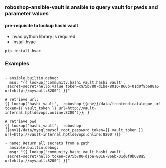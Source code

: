 ### roboshop-ansible-vault is ansible to query vault for pwds and parameter values

#### pre-requisite to lookup hashi vault

- hvac python library is required
- Install hvac 
```text
pip install hvac
```
### Examples
```text

- ansible.builtin.debug:
  msg: "{{ lookup('community.hashi_vault.hashi_vault', 'secret=secret/hello:value token=c975b780-d1be-8016-866b-01d0f9b688a5 url=http://myvault:8200') }}"

# retrieve url:
{{ lookup('hashi_vault', 'roboshop-{{env}}/data/frontend:catalogue_url token={{ vault_token }} url=http://vault-internal.hptldevops.online:8200')}}; }

# retrieve pwd
{{ lookup('hashi_vault', 'roboshop-{{env}}/data/mysql:mysql_root_password token={{ vault_token }} url=http://vault-internal.hptldevops.online:8200')}}

- name: Return all secrets from a path
  ansible.builtin.debug:
  msg: "{{ lookup('community.hashi_vault.hashi_vault', 'secret=secret/hello token=c975b780-d1be-8016-866b-01d0f9b688a5 url=http://myvault:8200') }}"
```
